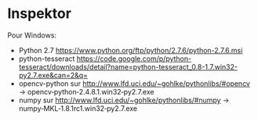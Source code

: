 Inspektor
=========

Pour Windows:
 - Python 2.7 https://www.python.org/ftp/python/2.7.6/python-2.7.6.msi
 - python-tesseract https://code.google.com/p/python-tesseract/downloads/detail?name=python-tesseract_0.8-1.7.win32-py2.7.exe&can=2&q=
 - opencv-python sur http://www.lfd.uci.edu/~gohlke/pythonlibs/#opencv -> opencv‑python‑2.4.8.1.win32‑py2.7.exe
 - numpy sur http://www.lfd.uci.edu/~gohlke/pythonlibs/#numpy -> numpy‑MKL‑1.8.1rc1.win32‑py2.7.exe
